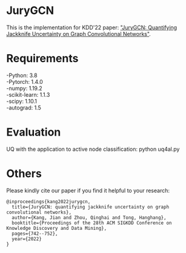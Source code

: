 # JuryGCN

This is the implementation for KDD'22 paper: ["JuryGCN: Quantifying Jackknife Uncertainty on Graph Convolutional Networks"](https://dl.acm.org/doi/pdf/10.1145/3534678.3539286?casa_token=rRgnUo3vPOUAAAAA:x81aqtd5ffaxYeKlZ_OaR7G9oQ66n-2e1crUrYXklxa46JUq1xRwyh36jv68bnq7OpbK4NLdYM8f1g).

# Requirements
-Python: 3.8  
-Pytorch: 1.4.0  
-numpy: 1.19.2  
-scikit-learn: 1.1.3  
-scipy: 1.10.1  
-autograd: 1.5

# Evaluation
UQ with the application to active node classification: python uq4al.py

# Others
Please kindly cite our paper if you find it helpful to your research:

```
@inproceedings{kang2022jurygcn,
  title={JuryGCN: quantifying jackknife uncertainty on graph convolutional networks},
  author={Kang, Jian and Zhou, Qinghai and Tong, Hanghang},
  booktitle={Proceedings of the 28th ACM SIGKDD Conference on Knowledge Discovery and Data Mining},
  pages={742--752},
  year={2022}
}
```
